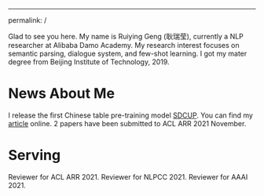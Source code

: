---
permalink: /

Glad to see you here. My name is Ruiying Geng (耿瑞莹), currently a NLP researcher at Alibaba Damo Academy. My research interest focuses on semantic parsing, dialogue system, and few-shot learning. I got my mater degree from Beijing Institute of Technology, 2019.


News About Me 
======
I release the first Chinese table pre-training model [SDCUP](https://github.com/alibaba/AliceMind/tree/main/SDCUP). You can find my [article](https://mp.weixin.qq.com/s/DxOVCvo-TQ2Cm77ng_ZULQ) online.
2 papers have been submitted to ACL ARR 2021 November.


Serving
======
Reviewer for ACL ARR 2021.
Reviewer for NLPCC 2021.
Reviewer for AAAI 2021.

